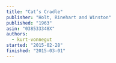 ```yaml
---
title: "Cat’s Cradle"
publisher: "Holt, Rinehart and Winston"
published: "1963"
asin: "038533348X"
authors:
  - kurt-vonnegut
started: "2015-02-28"
finished: "2015-03-01"
---
```

